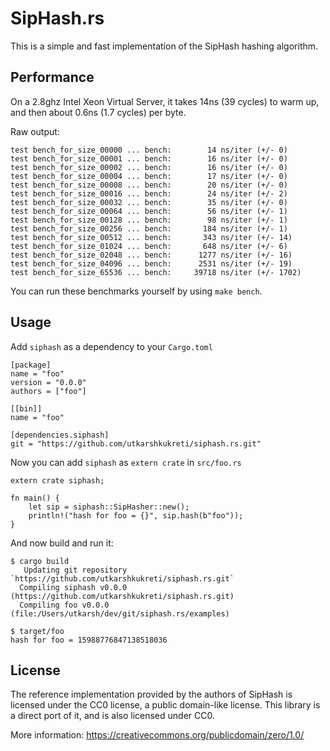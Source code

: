 # SipHash.rs

This is a simple and fast implementation of the SipHash hashing algorithm.

## Performance

On a 2.8ghz Intel Xeon Virtual Server, it takes 14ns (39 cycles) to warm up, and
then about 0.6ns (1.7 cycles) per byte.

Raw output:

    test bench_for_size_00000 ... bench:        14 ns/iter (+/- 0)
    test bench_for_size_00001 ... bench:        16 ns/iter (+/- 0)
    test bench_for_size_00002 ... bench:        16 ns/iter (+/- 0)
    test bench_for_size_00004 ... bench:        17 ns/iter (+/- 0)
    test bench_for_size_00008 ... bench:        20 ns/iter (+/- 0)
    test bench_for_size_00016 ... bench:        24 ns/iter (+/- 2)
    test bench_for_size_00032 ... bench:        35 ns/iter (+/- 0)
    test bench_for_size_00064 ... bench:        56 ns/iter (+/- 1)
    test bench_for_size_00128 ... bench:        98 ns/iter (+/- 1)
    test bench_for_size_00256 ... bench:       184 ns/iter (+/- 1)
    test bench_for_size_00512 ... bench:       343 ns/iter (+/- 14)
    test bench_for_size_01024 ... bench:       648 ns/iter (+/- 6)
    test bench_for_size_02048 ... bench:      1277 ns/iter (+/- 16)
    test bench_for_size_04096 ... bench:      2531 ns/iter (+/- 19)
    test bench_for_size_65536 ... bench:     39718 ns/iter (+/- 1702)

You can run these benchmarks yourself by using `make bench`.

## Usage

Add `siphash` as a dependency to your `Cargo.toml`

    [package]
    name = "foo"
    version = "0.0.0"
    authors = ["foo"]

    [[bin]]
    name = "foo"

    [dependencies.siphash]
    git = "https://github.com/utkarshkukreti/siphash.rs.git"

Now you can add `siphash` as `extern crate` in `src/foo.rs`

    extern crate siphash;

    fn main() {
        let sip = siphash::SipHasher::new();
        println!("hash for foo = {}", sip.hash(b"foo"));
    }

And now build and run it:

    $ cargo build
       Updating git repository `https://github.com/utkarshkukreti/siphash.rs.git`
      Compiling siphash v0.0.0 (https://github.com/utkarshkukreti/siphash.rs.git)
      Compiling foo v0.0.0 (file:/Users/utkarsh/dev/git/siphash.rs/examples)

    $ target/foo
    hash for foo = 15988776847138518036

## License

The reference implementation provided by the authors of SipHash is
licensed under the CC0 license, a public domain-like license. This library is
a direct port of it, and is also licensed under CC0.

More information: https://creativecommons.org/publicdomain/zero/1.0/
